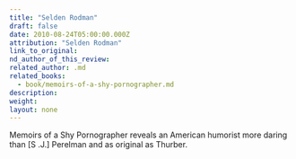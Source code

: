 ```yaml
---
title: "Selden Rodman"
draft: false
date: 2010-08-24T05:00:00.000Z
attribution: "Selden Rodman"
link_to_original:
nd_author_of_this_review:
related_author: .md
related_books:
  - book/memoirs-of-a-shy-pornographer.md
description:
weight:
layout: none
---
```

Memoirs of a Shy Pornographer reveals an American humorist more daring than [S .J.] Perelman and as original as Thurber.

